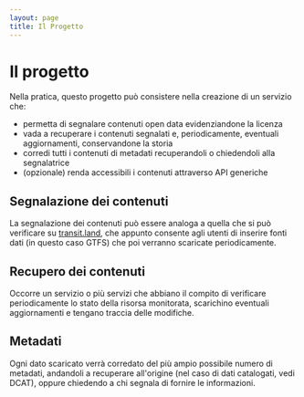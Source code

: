 ```yaml
---
layout: page
title: Il Progetto
---
```


# Il progetto

Nella pratica, questo progetto può consistere nella creazione di un servizio che:

* permetta di segnalare contenuti open data evidenziandone la licenza
* vada a recuperare i contenuti segnalati e, periodicamente, eventuali aggiornamenti, conservandone la storia
* corredi tutti i contenuti di metadati recuperandoli o chiedendoli alla segnalatrice
* (opzionale) renda accessibili i contenuti attraverso API generiche

## Segnalazione dei contenuti

La segnalazione dei contenuti può essere analoga a quella che si può verificare su [transit.land](transit.land), che appunto consente agli utenti di inserire
fonti dati (in questo caso GTFS) che poi verranno scaricate periodicamente.

## Recupero dei contenuti

Occorre un servizio o più servizi che abbiano il compito di verificare periodicamente lo stato della risorsa monitorata, scarichino eventuali aggiornamenti e tengano traccia delle modifiche.

## Metadati

Ogni dato scaricato verrà corredato del più ampio possibile numero di metadati, andandoli a recuperare all'origine (nel caso di dati catalogati, vedi DCAT), oppure chiedendo a chi segnala di fornire le informazioni.

